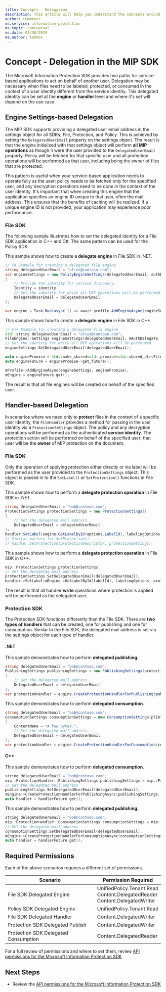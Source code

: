 ```yaml
---
title: Concepts - Delegation
description: This article will help you understand the concepts around delegation in MIP SDK.
author: tommoser
ms.service: information-protection
ms.topic: conceptual
ms.date: 07/30/2019
ms.author: tommos
---
```


# Concept - Delegation in the MIP SDK

The Microsoft Information Protection SDK provides two paths for service-based applications to act on behalf of another user. Delegation may be necessary when files need to be labeled, protected, or consumed in the context of a user identity different from the service identity. This delegated identity can be set at the **engine** or **handler** level and where it's set will depend on the use case.

## Engine Settings-based Delegation

The MIP SDK supports providing a delegated user email address in the settings object for all SDKs; File, Protection, and Policy. This is achieved by setting the `DelegatedUserEmail` property on the settings object. The result is that the engine initialized with that settings object will perform **all MIP operations** as though it were the user provided to the `DelegatedUserEmail` property. Policy will be fetched for that specific user and all protection operations will be performed as that user, including being the owner of files that are protected.

This pattern is useful when your service-based application needs to operate fully as the user; policy needs to be fetched only for the specified user, and any decryption operations need to be done in the context of the user identity. It's important that when creating this engine that the application specifies an engine ID unique to that user, often the mail address. This ensures that the benefits of caching will be realized. If a unique engine ID is not provided, your application may experience poor performance.

### File SDK

The following sample illustrates how to set the delegated identity for a File SDK application in C++ and C#. The same pattern can be used for the Policy SDK.

This sample shows how to create a **delegate engine** in File SDK in .NET.

```csharp
// C# Example for creating a delegated file engine
string delegatedUserEmail = "alice@contoso.com";
var engineSettings = new PolicyEngineSettings(delegatedUserEmail, authDelegate, "", "en-US")
{
    // Provide the identity for service discovery.
    Identity = identity,
    // Set the identity for which all MIP operations will be performed.
    DelegatedUserEmail = delegatedUserEmail
};

var engine = Task.Run(async () => await profile.AddEngineAsync(engineSettings)).Result;
```

This sample shows how to create a **delegate engine** in File SDK in C++.

```c++
// C++ Example for creating a delegated file engine
std::string delegatedUserEmail = "alice@contoso.com";
FileEngine::Settings engineSettings(delegatedUserEmail, mAuthDelegate, "", "en-US", false);
// Set the identity for which all MIP operations will be performed. 
engineSettings.SetDelegatedUserEmail(delegatedUserEmail);

auto enginePromise = std::make_shared<std::promise<std::shared_ptr<FileEngine>>>();
auto engineFuture = enginePromise->get_future();

mProfile->AddEngineAsync(engineSettings, enginePromise);
mEngine = engineFuture.get();
```

The result is that all file engines will be created on behalf of the specified user.


## Handler-based Delegation

In scenarios where we need only to **protect** files in the context of a specific user identity, the `FileHandler` provides a method for passing in the user identity via a `ProtectionSettings` object. The policy and any decryption operations will be performed as the authenticated **service identity**. The protection action will be performed on behalf of the specified user; that user will be the **owner** of MIP protection on the document.

### File SDK

Only the operation of applying protection either directly or via label will be performed as the user provided to the `ProtectionSettings` object. This object is passed in to the `SetLabel()` or `SetProtection()` functions in File SDK.

This sample shows how to perform a **delegate protection operation** in File SDK in .NET.

```csharp
string delegatedUserEmail = "bob@contoso.com";
ProtectionSettings protectionSettings = new ProtectionSettings()
{
    // Set the delegated mail address 
    DelegatedUserEmail = delegatedUserEmail
};
handler.SetLabel(engine.GetLabelById(options.LabelId), labelingOptions, protectionSettings);
// Similar pattern for SetProtection()
// handler.SetProtection(protectionDescriptor, protectionSettings);
```

This sample shows how to perform a **delegate protection operation** in File SDK in C++.

```c++
mip::ProtectionSettings protectionSettings;
// Set the delegated mail address 
protectionSettings.SetDelegatedUserEmail(delegatedUserEmail);
handler->SetLabel(mEngine->GetLabelById(labelId), labelingOptions, protectionSettings);
```

The result is that all handler **write** operations where protection is applied will be performed as the delegated user. 

### Protection SDK

The Protection SDK functions differently than the File SDK. There are **two types of handlers** that can be created, one for publishing and one for consumption. Similar to the File SDK, the delegated mail address is set via the settings object for each type of handler.

#### .NET

This sample demonstrates how to perform **delegated publishing**.

```csharp
string delegatedUserEmail = "bob@contoso.com";
PublishingSettings publishingSettings = new PublishingSettings(protectionDescriptor)
{
    // Set the delegated mail address 
    DelegatedUserEmail = delegatedUserEmail
};          
var protectionHandler = engine.CreateProtectionHandlerForPublishing(publishingSettings);
```

This sample demonstrates how to perform **delegated consumption**.

```csharp
string delegatedUserEmail = "bob@contoso.com";
ConsumptionSettings consumptionSettings = new ConsumptionSettings(plInfo)
{                
    ContentName = "A few bytes.",
    // Set the delegated mail address 
    DelegatedUserEmail = delegatedUserEmail
};
var protectionHandler = engine.CreateProtectionHandlerForConsumption(consumptionSettings);
```

#### C++

This sample demonstrates how to perform **delegated consumption**.

```c++
string delegatedUserEmail = "bob@contoso.com";
mip::ProtectionHandler::PublishingSettings publishingSettings = mip::ProtectionHandler::PublishingSettings(descriptor);
// Set the delegated mail address 
publishingSettings.SetDelegatedUserEmail(delegatedUserEmail);
mEngine->CreateProtectionHandlerForPublishingAsync(publishingSettings, handlerObserver, handlerPromise);
auto handler = handlerFuture.get();	
```

This sample demonstrates how to perform **delegated publishing**.

```c++
string delegatedUserEmail = "bob@contoso.com";
mip::ProtectionHandler::ConsumptionSettings consumptionSettings = mip::ProtectionHandler::ConsumptionSettings(serializedPublishingLicense);
// Set the delegated mail address 
consumptionSettings.SetDelegatedUserEmail(delegatedUserEmail);
mEngine->CreateProtectionHandlerForConsumptionAsync(consumptionSettings, handlerObserver, handlerPromise);
auto handler = handlerFuture.get();	
```

## Required Permissions

Each of the above scenarios requires a different set of permissions. 

| Scenario                             | Permission Required                                                             |
| ------------------------------------ | ------------------------------------------------------------------------------- |
| File SDK Delegated Engine            | UnifiedPolicy.Tenant.Read<br>Content.DelegatedReader<br>Content.DelegatedWriter |
| Policy SDK Delegated Engine          | UnifiedPolicy.Tenant.Read                                                       |
| File SDK Delegated Handler           | Content.DelegatedWriter                                                         |
| Protection SDK Delegated Publish     | Content.DelegatedWriter                                                         |
| Protection SDK Delegated Consumption | Content.DelegatedReader                                                         |

For a full review of permissions and where to set them, review [API permissions for the Microsoft Information Protection SDK](concept-api-permissions.md)

## Next Steps

- Review the [API permissions for the Microsoft Information Protection SDK](concept-api-permissions.md)
